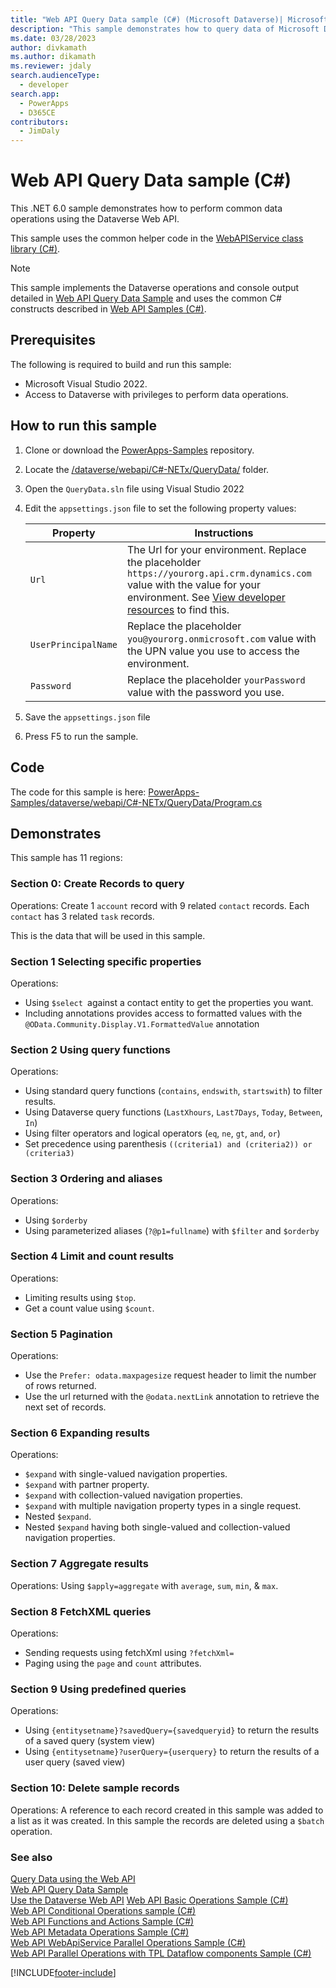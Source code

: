 ```yaml
---
title: "Web API Query Data sample (C#) (Microsoft Dataverse)| Microsoft Docs"
description: "This sample demonstrates how to query data of Microsoft Dataverse entity instances, using the Dataverse Web API along with the WebApiService class."
ms.date: 03/28/2023
author: divkamath
ms.author: dikamath
ms.reviewer: jdaly
search.audienceType:
  - developer
search.app:
  - PowerApps
  - D365CE
contributors:
  - JimDaly
---
```


# Web API Query Data sample (C#)

This .NET 6.0 sample demonstrates how to perform common data operations using the Dataverse Web API.

This sample uses the common helper code in the [WebAPIService class library (C#)](webapiservice.md).
  
> [!NOTE]
> This sample implements the Dataverse operations and console output detailed in [Web API Query Data Sample](../web-api-query-data-sample.md)  and uses the common C# constructs described in [Web API Samples (C#)](../web-api-samples-csharp.md).

## Prerequisites

The following is required to build and run this sample:

- Microsoft Visual Studio 2022.
- Access to Dataverse with privileges to perform data operations.
  
<a name="bkmk_runSample"></a>
  
## How to run this sample

1. Clone or download the [PowerApps-Samples](https://github.com/microsoft/PowerApps-Samples) repository.
1. Locate the [/dataverse/webapi/C#-NETx/QueryData/](https://github.com/microsoft/PowerApps-Samples/tree/master/dataverse/webapi/C%23-NETx/QueryData) folder.
1. Open the `QueryData.sln` file using Visual Studio 2022
1. Edit the `appsettings.json` file to set the following property values:

   |Property|Instructions  |
   |---------|---------|
   |`Url`|The Url for your environment. Replace the placeholder `https://yourorg.api.crm.dynamics.com` value with the value for your environment. See [View developer resources](../../view-download-developer-resources.md) to find this. |
   |`UserPrincipalName`|Replace the placeholder `you@yourorg.onmicrosoft.com` value with the UPN value you use to access the environment.|
   |`Password`|Replace the placeholder `yourPassword` value with the password you use.|

1. Save the `appsettings.json` file
1. Press F5 to run the sample.

## Code

The code for this sample is here: [PowerApps-Samples/dataverse/webapi/C#-NETx/QueryData/Program.cs](https://github.com/microsoft/PowerApps-Samples/blob/master/dataverse/webapi/C%23-NETx/QueryData/Program.cs)

## Demonstrates

This sample has 11 regions:

### Section 0: Create Records to query

Operations: Create 1 `account` record with 9 related `contact` records. Each `contact` has 3 related `task` records.

This is the data that will be used in this sample.

### Section 1 Selecting specific properties

Operations:

- Using `$select `against a contact entity to get the properties you want.
- Including annotations provides access to formatted values with the `@OData.Community.Display.V1.FormattedValue` annotation

### Section 2 Using query functions

Operations:

- Using standard query functions (`contains`, `endswith`, `startswith`) to filter results.
- Using Dataverse query functions (`LastXhours`, `Last7Days`, `Today`, `Between`, `In`)
- Using filter operators and logical operators (`eq`, `ne`, `gt`, `and`, `or`)
- Set precedence using parenthesis `((criteria1) and (criteria2)) or (criteria3)`

### Section 3 Ordering and aliases

Operations:

- Using `$orderby`
- Using parameterized aliases (`?@p1=fullname`) with `$filter` and `$orderby`

### Section 4 Limit and count results

Operations:

- Limiting results using `$top`.
- Get a count value using `$count`.

### Section 5 Pagination

Operations:

- Use the `Prefer: odata.maxpagesize` request header to limit the number of rows returned.
- Use the url returned with the `@odata.nextLink` annotation to retrieve the next set of records.

### Section 6 Expanding results

Operations:

- `$expand` with single-valued navigation properties.
- `$expand` with partner property.
- `$expand` with collection-valued navigation properties.
- `$expand` with multiple navigation property types in a single request.
- Nested `$expand`.
- Nested `$expand` having both single-valued and collection-valued navigation properties.

### Section 7 Aggregate results

Operations: Using `$apply=aggregate` with `average`, `sum`, `min`, & `max`.

### Section 8 FetchXML queries

Operations:

- Sending requests using fetchXml using `?fetchXml=`
- Paging using the `page` and `count` attributes.

### Section 9 Using predefined queries

Operations:

- Using `{entitysetname}?savedQuery={savedqueryid}` to return the results of a saved query (system view)
- Using `{entitysetname}?userQuery={userquery}` to return the results of a user query (saved view)

### Section 10: Delete sample records

Operations: A reference to each record created in this sample was added to a list as it was created. In this sample the records are deleted using a `$batch` operation.

### See also

[Query Data using the Web API](../query-data-web-api.md)  
[Web API Query Data Sample](../web-api-query-data-sample.md)  
[Use the Dataverse Web API](../overview.md)
[Web API Basic Operations Sample (C#)](webapiservice-basic-operations.md)<br />
[Web API Conditional Operations sample (C#)](webapiservice-conditional-operations.md)<br />
[Web API Functions and Actions Sample (C#)](webapiservice-functions-and-actions.md)<br />
[Web API Metadata Operations Sample (C#)](webapiservice-metadata-operations.md)<br />
[Web API WebApiService Parallel Operations Sample (C#)](webapiservice-parallel-operations.md)<br />
[Web API Parallel Operations with TPL Dataflow components Sample (C#)](webapiservice-tpl-dataflow-parallel-operations.md)<br />

[!INCLUDE[footer-include](../../../../includes/footer-banner.md)]
